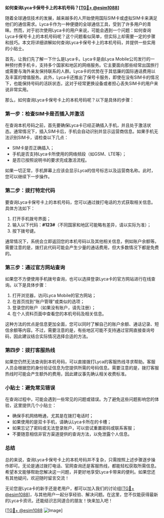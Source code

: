 **如何查询Lyca卡保号卡上的本机号码？[[TG💪+ @esim1088](https://t.me/s/esim1088)]**

随着全球通信技术的发展，越来越多的人开始使用国际SIM卡或虚拟SIM卡来满足他们的通信需求。Lyca卡作为一种便捷的全球通信工具，受到了许多用户的青睐。然而，对于初次使用Lyca卡的用户来说，可能会遇到一个问题：如何查询Lyca卡保号卡上的本机号码呢？这个问题看似简单，但实际上却需要一定的步骤和技巧。本文将详细讲解如何查询Lyca卡保号卡上的本机号码，并提供一些实用的小贴士。

首先，让我们先了解一下什么是Lyca卡。Lyca卡是由Lyca Mobile公司发行的一种预付费手机卡，支持多个国家和地区的网络服务。它主要面向那些经常出国旅行或需要与海外亲友保持联系的人群。Lyca卡的优势在于其低廉的国际通话费用以及丰富的增值服务。此外，Lyca卡还推出了保号卡服务，即使在没有SIM卡的情况下，也能保持号码的活跃状态，这对于经常更换设备或者担心丢失SIM卡的用户来说非常实用。

那么，如何查询Lyca卡保号卡上的本机号码呢？以下是具体的步骤：

### **第一步：检查SIM卡是否插入并激活**
在查询本机号码之前，首先要确保Lyca卡已经正确插入手机，并且处于激活状态。通常情况下，插入SIM卡后，手机会自动识别并显示运营商信息。如果手机无法识别SIM卡，请检查以下几点：
- SIM卡是否正确插入；
- 手机是否支持Lyca卡所使用的网络频段（如GSM、LTE等）；
- 是否已按照说明书的要求完成激活流程。

如果一切正常，手机屏幕上应该会显示Lyca的信号标志以及运营商名称。此时，您可以继续下一步操作。

### **第二步：拨打特定代码**
要查询Lyca卡保号卡上的本机号码，您可以通过拨打电话的方式获取相关信息。具体方法如下：
1. 打开手机拨号界面；
2. 输入以下代码：**#123#**（不同国家和地区可能略有差异，请以实际为准）；
3. 按下拨号键。

通常情况下，系统会立即返回您的本机号码以及其他相关信息，例如账户余额等。需要注意的是，拨打此代码可能会产生少量的通话费用，但大多数情况下都是免费的。

### **第三步：通过官方网站查询**
如果您不方便使用手机拨号查询，也可以选择登录Lyca卡的官方网站进行在线查询。以下是具体步骤：
1. 打开浏览器，访问Lyca Mobile的官方网站；
2. 在首页找到“账户管理”或类似的选项；
3. 登录您的账户（如果没有账户，请先注册）；
4. 在个人资料页面中查看您的本机号码及相关信息。

这种方法的优点是信息更加全面，您可以同时了解自己的账户余额、通话记录、短信余额等内容。不过，需要注意的是，有些地区可能不支持通过官网直接查询号码，因此建议结合实际情况选择合适的方法。

### **第四步：拨打客服热线**
如果您仍然无法查询到本机号码，可以直接拨打Lyca的客服热线寻求帮助。客服人员会根据您的身份验证信息为您提供所需的号码信息。需要注意的是，拨打客服热线时可能会产生额外的费用，因此建议事先确认相关收费标准。

### **小贴士：避免常见错误**
在查询过程中，可能会遇到一些常见的问题或错误。为了避免这些问题影响您的体验，这里提供几个小贴士：
- 确保手机网络畅通，尤其是在拨打电话时；
- 如果使用的是双卡手机，请确认Lyca卡所在的卡槽；
- 如果忘记了密码或无法登录账户，可以尝试重置密码或联系客服；
- 不要随意相信非官方渠道提供的查询方法，以免泄露个人信息。

### **总结**
总的来说，查询Lyca卡保号卡上的本机号码并不复杂，只需按照上述步骤逐步操作即可。无论是通过拨打电话、官网查询还是客服热线，都能轻松获取所需信息。希望本文能够帮助您解决这一问题，并更好地享受Lyca卡带来的便利。如果您还有其他疑问，欢迎随时留言交流！

无论您是Lyca卡的新手还是老用户，都可以加入我们的讨论组[[TG💪+ @esim1088](https://t.me/s/esim1088)]，与其他用户一起分享经验、解决问题。在这里，您不仅能获得最新的Lyca卡资讯，还能结识志同道合的朋友！快来加入吧！

[[TG💪+ @esim1088](https://t.me/s/esim1088) ![Image](https://i.postimg.cc/4NQfJmqS/Snipaste-2025-05-13-00-14-12.png)]